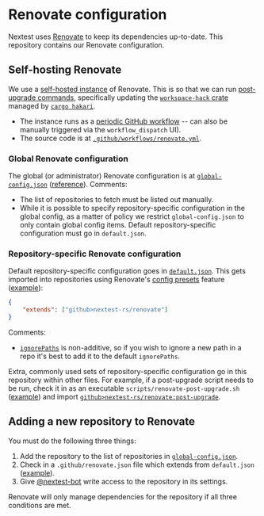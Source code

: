 # Renovate configuration

Nextest uses [Renovate](https://docs.renovatebot.com/) to keep its dependencies up-to-date. This
repository contains our Renovate configuration.

## Self-hosting Renovate

We use a [self-hosted
instance](https://docs.renovatebot.com/getting-started/running/#self-hosting-renovate) of Renovate.
This is so that we can run [post-upgrade
commands](https://docs.renovatebot.com/self-hosted-configuration/#allowedpostupgradecommands),
specifically updating the [`workspace-hack` crate](https://github.com/nextest-rs/nextest/tree/main/workspace-hack) managed by
[`cargo hakari`](https://docs.rs/cargo-hakari).

* The instance runs as a [periodic GitHub
  workflow](https://github.com/nextest-rs/renovate/actions/workflows/renovate.yml) -- can also be
  manually triggered via the `workflow_dispatch` UI).
* The source code is at [`.github/workflows/renovate.yml`](.github/workflows/renovate.yml).

### Global Renovate configuration

The global (or administrator) Renovate configuration is at [`global-config.json`](global-config.json) ([reference](https://docs.renovatebot.com/self-hosted-configuration
)). Comments:

* The list of repositories to fetch must be listed out manually.
* While it is possible to specify repository-specific configuration in the global config, as a matter of policy we restrict `global-config.json` to only contain global config items. Default repository-specific configuration must go in `default.json`.

### Repository-specific Renovate configuration

Default repository-specific configuration goes in [`default.json`](default.json). This gets imported into repositories using Renovate's [config presets](https://docs.renovatebot.com/config-presets/) feature ([example](https://github.com/nextest-rs/datatest-stable/blob/main/.github/renovate.json)):

```json
{
    "extends": ["github>nextest-rs/renovate"]
}
```

Comments:

* [`ignorePaths`](https://docs.renovatebot.com/configuration-options/#ignorepaths) is non-additive, so if you wish to ignore a new path in a repo it's best to add it to the default `ignorePaths`.

Extra, commonly used sets of repository-specific configuration go in this repository within other files. For example, if a post-upgrade script needs to be run, check it in as an executable `scripts/renovate-post-upgrade.sh` ([example](https://github.com/nextest-rs/nextest/blob/main/scripts/renovate-post-upgrade.sh)) and import [`github>nextest-rs/renovate:post-upgrade`](post-upgrade.json).

## Adding a new repository to Renovate

You must do the following three things:

1. Add the repository to the list of repositories in [`global-config.json`](global-config.json).
2. Check in a `.github/renovate.json` file which extends from `default.json` ([example](https://github.com/nextest-rs/datatest-stable/blob/main/.github/renovate.json)).
3. Give [@nextest-bot](https://github.com/nextest-bot) write access to the repository in its settings.

Renovate will only manage dependencies for the repository if all three conditions are met.

